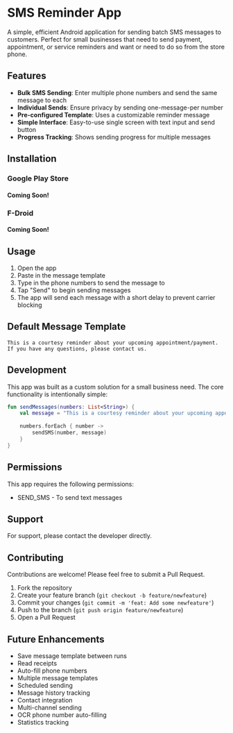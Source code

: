 # SMS Reminder App

A simple, efficient Android application for sending batch SMS messages to customers. Perfect for small businesses that need to send payment, appointment, or service reminders and want or need to do so from the store phone.

## Features

- **Bulk SMS Sending**: Enter multiple phone numbers and send the same message to each
- **Individual Sends**: Ensure privacy by sending one-message-per number
- **Pre-configured Template**: Uses a customizable reminder message
- **Simple Interface**: Easy-to-use single screen with text input and send button
- **Progress Tracking**: Shows sending progress for multiple messages

## Installation

### Google Play Store

#### Coming Soon!

### F-Droid

#### Coming Soon!

## Usage

1. Open the app
2. Paste in the message template
3. Type in the phone numbers to send the message to
4. Tap "Send" to begin sending messages
5. The app will send each message with a short delay to prevent carrier blocking

## Default Message Template

```
This is a courtesy reminder about your upcoming appointment/payment. If you have any questions, please contact us.
```

## Development

This app was built as a custom solution for a small business need. The core functionality is intentionally simple:

```kotlin
fun sendMessages(numbers: List<String>) {
    val message = "This is a courtesy reminder about your upcoming appointment/payment. If you have any questions, please contact us."
    
    numbers.forEach { number ->
        sendSMS(number, message)
    }
}
```

## Permissions

This app requires the following permissions:
- SEND_SMS - To send text messages

## Support

For support, please contact the developer directly.

## Contributing

Contributions are welcome! Please feel free to submit a Pull Request.

1. Fork the repository
2. Create your feature branch (`git checkout -b feature/newfeature`)
3. Commit your changes (`git commit -m 'feat: Add some newfeature'`)
4. Push to the branch (`git push origin feature/newfeature`)
5. Open a Pull Request

## Future Enhancements

- Save message template between runs
- Read receipts
- Auto-fill phone numbers
- Multiple message templates
- Scheduled sending
- Message history tracking
- Contact integration
- Multi-channel sending
- OCR phone number auto-filling
- Statistics tracking

